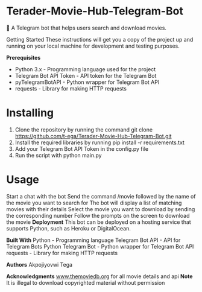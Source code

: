 # Terader-Movie-Hub-Telegram-Bot
🎥 A Telegram bot that helps users search and download movies.

Getting Started
These instructions will get you a copy of the project up and running on your local machine for development and testing purposes.

**Prerequisites**
- Python 3.x - Programming language used for the project
- Telegram Bot API Token - API token for the Telegram Bot
- pyTelegramBotAPI - Python wrapper for Telegram Bot API
- requests - Library for making HTTP requests
# Installing
1. Clone the repository by running the command git clone https://github.com/t-ega/Terader-Movie-Hub-Telegram-Bot.git
2. Install the required libraries by running pip install -r requirements.txt
3. Add your Telegram Bot API Token in the config.py file
4. Run the script with python main.py

# Usage
Start a chat with the bot
Send the command /movie followed by the name of the movie you want to search for
The bot will display a list of matching movies with their details
Select the movie you want to download by sending the corresponding number
Follow the prompts on the screen to download the movie
**Deployment**
This bot can be deployed on a hosting service that supports Python, such as Heroku or DigitalOcean.

**Built With**
Python - Programming language
Telegram Bot API - API for Telegram Bots
Python Telegram Bot - Python wrapper for Telegram Bot API
requests - Library for making HTTP requests

**Authors**
Akpojiyovwi Tega

**Acknowledgments**
www.themoviedb.org for all movie details and api
**Note**
It is illegal to download copyrighted material without permission
